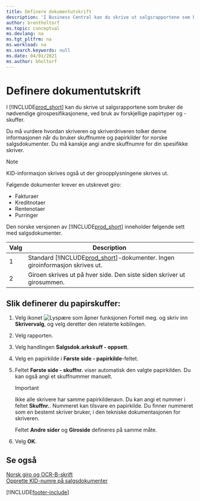 ```yaml
---
title: Definere dokumentutskrift
description: 'I Business Central kan du skrive ut salgsrapportene som bruker de nødvendige girospesifikasjonene, ved bruk av forskjellige papirtyper og -skuffer.'
author: brentholtorf
ms.topic: conceptual
ms.devlang: na
ms.tgt_pltfrm: na
ms.workload: na
ms.search.keywords: null
ms.date: 04/01/2021
ms.author: bholtorf
---
```

# <a name="set-up-document-printing"></a>Definere dokumentutskrift
I [!INCLUDE[prod_short](../../includes/prod_short.md)] kan du skrive ut salgsrapportene som bruker de nødvendige girospesifikasjonene, ved bruk av forskjellige papirtyper og -skuffer.  

Du må vurdere hvordan skriveren og skriverdriveren tolker denne informasjonen når du bruker skuffnumre og papirkilder for norske salgsdokumenter. Du må kanskje angi andre skuffnumre for din spesifikke skriver.  

> [!NOTE]  
>  KID-informasjon skrives også ut der giroopplysningene skrives ut.  

Følgende dokumenter krever en utskrevet giro:  

- Fakturaer  
- Kreditnotaer  
- Rentenotaer  
- Purringer  

Den norske versjonen av [!INCLUDE[prod_short](../../includes/prod_short.md)] inneholder følgende sett med salgsdokumenter.  

|**Valg**|Description|  
|-------------|---------------------------------------|  
|1|Standard [!INCLUDE[prod_short](../../includes/prod_short.md)]-dokumenter. Ingen giroinformasjon skrives ut.|  
|2|Giroen skrives ut på hver side. Den siste siden skriver ut girosummen.|  

## <a name="to-set-up-paper-trays"></a>Slik definerer du papirskuffer:

1.  Velg ikonet ![Lyspære som åpner funksjonen Fortell meg.](../../media/ui-search/search_small.png "Fortell hva du vil gjøre") og skriv inn **Skrivervalg**, og velg deretter den relaterte koblingen.  
2.  Velg rapporten.  
3.  Velg handlingen **Salgsdok.arkskuff - oppsett**.  
4.  Velg en papirkilde i **Første side - papirkilde**-feltet.  
5.  Feltet **Første side - skuffnr.** viser automatisk den valgte papirkilden. Du kan også angi et skuffnummer manuelt.  

    > [!IMPORTANT]  
    >  Ikke alle skrivere har samme papirkildenavn. Du kan angi et nummer i feltet **Skuffnr.**. Nummeret kan tilsvare en papirkilde. Du finner nummeret som en bestemt skriver bruker, i den tekniske dokumentasjonen for skriveren.  

    Feltet **Andre sider** og **Giroside** defineres på samme måte.  

6.  Velg **OK**.  

## <a name="see-also"></a>Se også
  [Norsk giro og OCR-B-skrift](norwegian-giro-and-ocr-b-font.md)   
 [Opprette KID-numre på salgsdokumenter](how-to-set-up-kid-numbers-on-sales-documents.md)


[!INCLUDE[footer-include](../../includes/footer-banner.md)]
